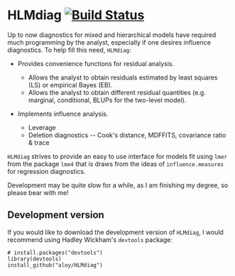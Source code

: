 # HLMdiag [![Build Status](https://travis-ci.org/aloy/HLMdiag.svg?branch=master)](https://travis-ci.org/aloy/HLMdiag)

Up to now diagnostics for mixed and hierarchical models have required much programming by 
the analyst, especially if one desires influence diagnostics. 
To help fill this need, `HLMdiag`:

* Provides convenience functions for residual analysis.
  * Allows the analyst to obtain residuals estimated by least squares (LS) or empirical Bayes (EB).
  * Allows the analyst to obtain different residual quantities (e.g. marginal, conditional, BLUPs for the two-level model).

* Implements influence analysis.
  * Leverage
  * Deletion diagnostics -- Cook's distance, MDFFITS, covariance ratio & trace

`HLMdiag` strives to provide an easy to use interface for models fit using `lmer` from the package `lme4` that is draws from the ideas of `influence.measures` for regression diagnostics.

Development may be quite slow for a while, as I am finishing my degree, so please bear with me!

## Development version

If you would like to download the development version of `HLMdiag`, I would recommend using Hadley Wickham's `devtools` package:

    # install.packages("devtools")
    library(devtools)
    install_github("aloy/HLMdiag")
